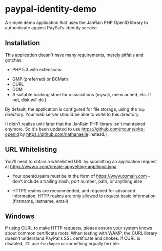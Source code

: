 # paypal-identity-demo

A simple demo application that uses the JanRain PHP OpenID library to authenticate against PayPal's Identity service.

## Installation

This application doesn't have many requirements, merely pitfalls and gotchas.

* PHP 5.3 with extensions:

 - GMP (preferred) or BCMath
 - CURL
 - DOM
 - A suitable backing store for associations (mysqli, memcached, etc. If not, disk will do.)

By default, the application is configured for file storage, using the `tmp` directory. Your web server should be able to write to this directory.

(I didn't realise until later that the JanRain PHP library isn't maintained anymore. So it's been updated to use https://github.com/mouns/php-openid by https://github.com/nathanaelle instead.)

## URL Whitelisting

You'll need to obtain a whitelisted URL by submitting an application request at https://www.x.com/create-appvetting-app!input.jspa

* Your openid.realm must be in the form of https://www.domain.com - don't include a trailing slash, port number, path, or anything else

* HTTPS realms are recommended, and required for advanced information. HTTP realms are only allowed to request basic information (firstname, lastname, email)

## Windows

If using CURL to make HTTP requests, please ensure your system knows about common certificate roots. When testing with WAMP, the CURL library doesn't understand PayPal's SSL certificate and chokes. If CURL is disabled, it'll use `fsockopen` or something equally terrible.
